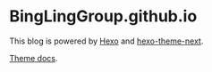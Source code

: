 # BingLingGroup.github.io

This blog is powered by [Hexo](https://hexo.io) and [hexo-theme-next](https://github.com/next-theme/hexo-theme-next).

[Theme docs](https://theme-next.js.org/docs/).
